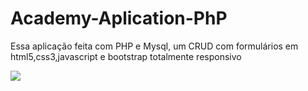 # Academy-Aplication-PhP
Essa aplicação feita com PHP e Mysql, um CRUD com formulários em html5,css3,javascript e bootstrap totalmente responsivo

<img src="https://user-images.githubusercontent.com/65944963/217382365-4589cf7b-2921-439c-938a-a42066bb364f.png"/>

